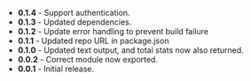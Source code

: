 * **0.1.4** - Support authentication.
* **0.1.3** - Updated dependencies.
* **0.1.2** - Update error handling to prevent build failure
* **0.1.1** - Updated repo URL in package.json
* **0.1.0** - Updated text output, and total stats now also returned.
* **0.0.2** - Correct module now exported. 
* **0.0.1** - Initial release.
